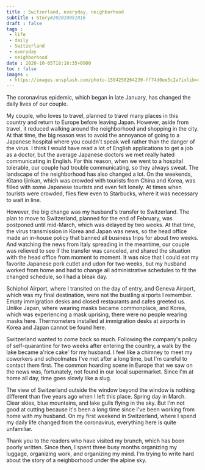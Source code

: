 ```yaml
---
title : Switzerland, everyday, neighborhood
subtitle : Story#202010051816
draft : false
tags :
 - life
 - daily
 - Switzerland
 - everyday
 - neighborhood
date : 2020-10-05T18:16:35+0900
toc : false
images : 
 - https://images.unsplash.com/photo-1504258264239-ff74d0ee5c2a?ixlib=rb-1.2.1&q=80&fm=jpg&crop=entropy&cs=tinysrgb&w=1080&fit=max&ixid=eyJhcHBfaWQiOjE1NTU0OX0
---
```

The coronavirus epidemic, which began in late January, has changed the daily lives of our couple.  

My couple, who loves to travel, planned to travel many places in this country and return to Europe before leaving Japan. However, aside from travel, it reduced walking around the neighborhood and shopping in the city. At that time, the big reason was to avoid the annoyance of going to a Japanese hospital where you couldn't speak well rather than the danger of the virus. I think I would have read a lot of English applications to get a job as a doctor, but the average Japanese doctors we met really hated communicating in English. For this reason, when we went to a hospital tolerable, our couple had trouble communicating, so they always sweat. The landscape of the neighborhood has also changed a lot. On the weekends, Kitano Ijinkan, which was crowded with tourists from China and Korea, was filled with some Japanese tourists and even felt lonely. At times when tourists were crowded, flies flew even to Starbucks, where it was necessary to wait in line.  

However, the big change was my husband's transfer to Switzerland. The plan to move to Switzerland, planned for the end of February, was postponed until mid-March, which was delayed by two weeks. At that time, the virus transmission in Korea and Japan was news, so the head office made an in-house policy that banned all business trips for about two weeks. And watching the news from Italy spreading in the meantime, our couple was relieved to see if the transfer was canceled, and shared the situation with the head office from moment to moment. It was nice that I could eat my favorite Japanese pork cutlet and udon for two weeks, but my husband worked from home and had to change all administrative schedules to fit the changed schedule, so I had a bleak day.  

Schiphol Airport, where I transited on the day of entry, and Geneva Airport, which was my final destination, were not the bustling airports I remember. Empty immigration desks and closed restaurants and cafes greeted us. Unlike Japan, where wearing masks became commonplace, and Korea, which was experiencing a mask uprising, there were no people wearing masks here. Thermometers installed at immigration desks at airports in Korea and Japan cannot be found here.  

Switzerland wanted to come back so much. Following the company's policy of self-quarantine for two weeks after entering the country, a walk by the lake became a'rice cake' for my husband. I feel like a chimney to meet my coworkers and schoolmates I've met after a long time, but I'm careful to contact them first. The common hoarding scene in Europe that we saw on the news was, fortunately, not found in our local supermarket. Since I'm at home all day, time goes slowly like a slug.  

The view of Switzerland outside the window beyond the window is nothing different than five years ago when I left this place. Spring day in March. Clear skies, blue mountains, and lake gulls flying in the sky. But I'm not good at cutting because it's been a long time since I've been working from home with my husband. On my first weekend in Switzerland, where I spend my daily life changed from the coronavirus, everything here is quite unfamiliar.  

Thank you to the readers who have visited my brunch, which has been poorly written. Since then, I spent three busy months organizing my luggage, organizing work, and organizing my mind. I'm trying to write hard about the story of a neighborhood under the alpine sky.